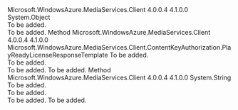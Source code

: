 <Type Name="MediaServicesLicenseTemplateSerializer" FullName="Microsoft.WindowsAzure.MediaServices.Client.ContentKeyAuthorization.MediaServicesLicenseTemplateSerializer">
  <TypeSignature Language="C#" Value="public static class MediaServicesLicenseTemplateSerializer" />
  <TypeSignature Language="ILAsm" Value=".class public auto ansi abstract sealed beforefieldinit MediaServicesLicenseTemplateSerializer extends System.Object" />
  <TypeSignature Language="DocId" Value="T:Microsoft.WindowsAzure.MediaServices.Client.ContentKeyAuthorization.MediaServicesLicenseTemplateSerializer" />
  <TypeSignature Language="VB.NET" Value="Public Class MediaServicesLicenseTemplateSerializer" />
  <TypeSignature Language="F#" Value="type MediaServicesLicenseTemplateSerializer = class" />
  <AssemblyInfo>
    <AssemblyName>Microsoft.WindowsAzure.MediaServices.Client</AssemblyName>
    <AssemblyVersion>4.0.0.4</AssemblyVersion>
    <AssemblyVersion>4.1.0.0</AssemblyVersion>
  </AssemblyInfo>
  <Base>
    <BaseTypeName>System.Object</BaseTypeName>
  </Base>
  <Interfaces />
  <Docs>
    <summary>To be added.</summary>
    <remarks>To be added.</remarks>
  </Docs>
  <Members>
    <Member MemberName="Deserialize">
      <MemberSignature Language="C#" Value="public static Microsoft.WindowsAzure.MediaServices.Client.ContentKeyAuthorization.PlayReadyLicenseResponseTemplate Deserialize (string templateXml);" />
      <MemberSignature Language="ILAsm" Value=".method public static hidebysig class Microsoft.WindowsAzure.MediaServices.Client.ContentKeyAuthorization.PlayReadyLicenseResponseTemplate Deserialize(string templateXml) cil managed" />
      <MemberSignature Language="DocId" Value="M:Microsoft.WindowsAzure.MediaServices.Client.ContentKeyAuthorization.MediaServicesLicenseTemplateSerializer.Deserialize(System.String)" />
      <MemberSignature Language="VB.NET" Value="Public Shared Function Deserialize (templateXml As String) As PlayReadyLicenseResponseTemplate" />
      <MemberSignature Language="F#" Value="static member Deserialize : string -&gt; Microsoft.WindowsAzure.MediaServices.Client.ContentKeyAuthorization.PlayReadyLicenseResponseTemplate" Usage="Microsoft.WindowsAzure.MediaServices.Client.ContentKeyAuthorization.MediaServicesLicenseTemplateSerializer.Deserialize templateXml" />
      <MemberType>Method</MemberType>
      <AssemblyInfo>
        <AssemblyName>Microsoft.WindowsAzure.MediaServices.Client</AssemblyName>
        <AssemblyVersion>4.0.0.4</AssemblyVersion>
        <AssemblyVersion>4.1.0.0</AssemblyVersion>
      </AssemblyInfo>
      <ReturnValue>
        <ReturnType>Microsoft.WindowsAzure.MediaServices.Client.ContentKeyAuthorization.PlayReadyLicenseResponseTemplate</ReturnType>
      </ReturnValue>
      <Parameters>
        <Parameter Name="templateXml" Type="System.String" />
      </Parameters>
      <Docs>
        <param name="templateXml">To be added.</param>
        <summary>To be added.</summary>
        <returns>To be added.</returns>
        <remarks>To be added.</remarks>
      </Docs>
    </Member>
    <Member MemberName="Serialize">
      <MemberSignature Language="C#" Value="public static string Serialize (Microsoft.WindowsAzure.MediaServices.Client.ContentKeyAuthorization.PlayReadyLicenseResponseTemplate responseTemplate);" />
      <MemberSignature Language="ILAsm" Value=".method public static hidebysig string Serialize(class Microsoft.WindowsAzure.MediaServices.Client.ContentKeyAuthorization.PlayReadyLicenseResponseTemplate responseTemplate) cil managed" />
      <MemberSignature Language="DocId" Value="M:Microsoft.WindowsAzure.MediaServices.Client.ContentKeyAuthorization.MediaServicesLicenseTemplateSerializer.Serialize(Microsoft.WindowsAzure.MediaServices.Client.ContentKeyAuthorization.PlayReadyLicenseResponseTemplate)" />
      <MemberSignature Language="VB.NET" Value="Public Shared Function Serialize (responseTemplate As PlayReadyLicenseResponseTemplate) As String" />
      <MemberSignature Language="F#" Value="static member Serialize : Microsoft.WindowsAzure.MediaServices.Client.ContentKeyAuthorization.PlayReadyLicenseResponseTemplate -&gt; string" Usage="Microsoft.WindowsAzure.MediaServices.Client.ContentKeyAuthorization.MediaServicesLicenseTemplateSerializer.Serialize responseTemplate" />
      <MemberType>Method</MemberType>
      <AssemblyInfo>
        <AssemblyName>Microsoft.WindowsAzure.MediaServices.Client</AssemblyName>
        <AssemblyVersion>4.0.0.4</AssemblyVersion>
        <AssemblyVersion>4.1.0.0</AssemblyVersion>
      </AssemblyInfo>
      <ReturnValue>
        <ReturnType>System.String</ReturnType>
      </ReturnValue>
      <Parameters>
        <Parameter Name="responseTemplate" Type="Microsoft.WindowsAzure.MediaServices.Client.ContentKeyAuthorization.PlayReadyLicenseResponseTemplate" />
      </Parameters>
      <Docs>
        <param name="responseTemplate">To be added.</param>
        <summary>To be added.</summary>
        <returns>To be added.</returns>
        <remarks>To be added.</remarks>
      </Docs>
    </Member>
  </Members>
</Type>